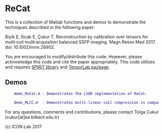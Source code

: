 ﻿# ReCat 

This is a collection of Matlab functions and demos to demonstrate the techniques described in the following paper:

Biyik E, Ilicak E, Çukur T. Reconstruction by calibration over tensors for multi‐coil multi‐acquisition balanced SSFP imaging. Magn Reson Med 2017. doi: 10.1002/mrm.26902.

You are encouraged to modify/distribute this code. However, please acknowledge this code and cite the paper appropriately.
This code utilizes and requires [SPIRiT library](https://people.eecs.berkeley.edu/~mlustig/Software.html) and [TensorLab package](https://www.tensorlab.net/).


## Demos
```matlab
	demo_ReCat.m : Demonstrates the LSQR implementation of ReCat.

	demo_MLCC.m  : Demonstrates multi-linear coil compression in comparison to geometric decomposition coil compression (Zhang et. al, "Coil Compression for Accelerated Imaging with Cartesian Sampling").
```

For any questions, comments and contributions, please contact
Tolga Cukur (cukur[at]ee.bilkent.edu.tr)

(c) ICON Lab 2017




                      
